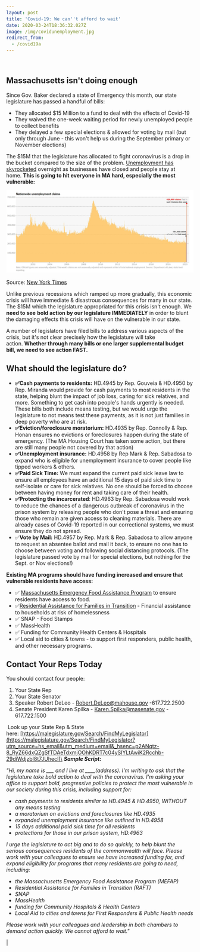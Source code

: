 ```yaml
---
layout: post
title: 'Covid-19: We can''t afford to wait'
date: 2020-03-24T18:36:32.027Z
image: /img/covidunemployment.jpg
redirect_from:
  - /covid19a
---
```

![]()

## Massachusetts isn't doing enough

Since Gov. Baker declared a state of Emergency this month, our state legislature has passed a handful of bills:

* They allocated $15 Million to a fund to deal with the effects of Covid-19
* They waived the one-week waiting period for newly unemployed people to collect benefits
* They delayed a few special elections & allowed for voting by mail (but only through June - this won't help us during the September primary or November elections)

The $15M that the legislature has allocated to fight coronavirus is a drop in the bucket compared to the size of the problem. [Unemployment has skyrocketed](https://www.nytimes.com/interactive/2020/03/19/upshot/coronavirus-jobless-claims-states.html?utm_source=hs_email&utm_medium=email&_hsenc=p2ANqtz-8_RyZ66dxQZgSfTDAeTdxmjOOhKDRT7c04ySIYLtAwiK2Rcchb-29diWdjzbI8t7JUhecI) overnight as businesses have closed and people stay at home. **This is going to hit everyone in MA hard, especially the most vulnerable:**

![Unemployment during Covid-19](/img/covidunemployment.jpg)

Source: [New York Times](https://www.nytimes.com/interactive/2020/03/19/upshot/coronavirus-jobless-claims-states.html?utm_source=hs_email&utm_medium=email&_hsenc=p2ANqtz-8_RyZ66dxQZgSfTDAeTdxmjOOhKDRT7c04ySIYLtAwiK2Rcchb-29diWdjzbI8t7JUhecI)

Unlike previous recessions which ramped up more gradually, this economic crisis will have immediate & disastrous consequences for many in our state. The $15M which the legislature appropriated for this crisis isn't enough. We **need to see** **bold action by our legislature IMMEDIATELY** in order to blunt the damaging effects this crisis will have on the vulnerable in our state.

A number of legislators have filed bills to address various aspects of the crisis, but it's not clear precisely how the legislature will take action. **Whether through many bills or one larger supplemental budget bill, we need to see action FAST.**

## What should the legislature do?

* **✅Cash payments to residents:** HD.4945 by Rep. Gouveia & HD.4950 by Rep. Miranda would provide for cash payments to most residents in the state, helping blunt the impact of job loss, caring for sick relatives, and more. Something to get cash into people's hands urgently is needed. These bills both include means testing, but we would urge the legislature to not means test these payments, as it is not just families in deep poverty who are at risk.
* **✅Eviction/foreclosure moratorium:** HD.4935 by Rep. Connolly & Rep. Honan ensures no evictions or foreclosures happen during the state of emergency. (The MA Housing Court has taken some action, but there are still many people not covered by that action)
* **✅Unemployment insurance:** HD.4958 by Rep Mark & Rep. Sabadosa to expand who is eligible for unemployment insurance to cover people like tipped workers & others.
* **✅Paid Sick Time:** We must expand the current paid sick leave law to ensure all employees have an additional 15 days of paid sick time to self-isolate or care for sick relatives. No one should be forced to choose between having money for rent and taking care of their health.
* **✅Protecting the incarcerated**: HD.4963 by Rep. Sabadosa would work to reduce the chances of a dangerous outbreak of coronavirus in the prison system by releasing people who don't pose a threat and ensuring those who remain are given access to cleaning materials. There are already cases of Covid-19 reported in our correctional systems, we must ensure they do not spread.
* ✅**Vote by Mail:** HD.4957 by Rep. Mark & Rep. Sabadosa to allow anyone to request an absentee ballot and mail it back, to ensure no one has to choose between voting and following social distancing protocols. (The legislature passed vote by mail for special elections, but nothing for the Sept. or Nov elections!)

**Existing MA programs should have funding increased and ensure that vulnerable residents have access:**

* ✅ [Massachusetts Emergency Food Assistance Program](https://www.mass.gov/service-details/massachusetts-emergency-food-assistance-program-mefap?utm_source=hs_email&utm_medium=email&_hsenc=p2ANqtz-8_RyZ66dxQZgSfTDAeTdxmjOOhKDRT7c04ySIYLtAwiK2Rcchb-29diWdjzbI8t7JUhecI) to ensure residents have access to food. 
* ✅[Residential Assistance for Families in Transition](https://www.mass.gov/service-details/learn-about-residential-assistance-for-families-in-transition-raft?utm_source=hs_email&utm_medium=email&_hsenc=p2ANqtz-8_RyZ66dxQZgSfTDAeTdxmjOOhKDRT7c04ySIYLtAwiK2Rcchb-29diWdjzbI8t7JUhecI) - Financial assistance to households at risk of homelessness
* ✅ SNAP - Food Stamps
* ✅ MassHealth 
* ✅ Funding for Community Health Centers & Hospitals
* ✅ Local aid to cities & towns - to support first responders, public health, and other necessary programs.

## Contact Your Reps Today

You should contact four people:

1. Your State Rep
2. Your State Senator
3. Speaker Robert DeLeo - [Robert.DeLeo@mahouse.gov](mailto:Robert.DeLeo@mahouse.gov) -617.722.2500
4. Senate President Karen Spilka - [Karen.Spilka@masenate.gov](mailto:Karen.Spilka@masenate.gov) - 617.722.1500

 Look up your State Rep & State here: [https://malegislature.gov/Search/FindMyLegislator](https://malegislature.gov/Search/FindMyLegislator?utm_source=hs_email&utm_medium=email&_hsenc=p2ANqtz-8_RyZ66dxQZgSfTDAeTdxmjOOhKDRT7c04ySIYLtAwiK2Rcchb-29diWdjzbI8t7JUhecI)\
***Sample Script:***

*"Hi, my name is **___** and I live at **\_\_\_\_**(address). I'm writing to ask that the legislature take bold action to deal with the coronavirus. I'm asking your office to support bold, progressive policies to protect the most vulnerable in our society during this crisis, including support for:*

* *cash payments to residents similar to HD.4945 & HD.4950, WITHOUT any means testing*
* *a moratorium on evictions and foreclosures like HD.4935*
* *expanded unemployment insurance like outlined in HD.4958*
* *15 days additional paid sick time for all residents*
* *protections for those in our prison system, HD.4963*

*I urge the legislature to act big and to do so quickly, to help blunt the serious consequences residents of the commonwealth will face. Please work with your colleagues to ensure we have increased funding for, and expand eligibility for programs that many residents are going to need, including:*

* *the Massachusetts Emergency Food Assistance Program (MEFAP)*
* *Residential Assistance for Families in Transition (RAFT)*
* *SNAP*
* *MassHealth*
* *funding for Community Hospitals & Health Centers*
* *Local Aid to cities and towns for First Responders & Public Health needs*

*Please work with your colleagues and leadership in both chambers to demand action quickly. We cannot afford to wait."*

\|
